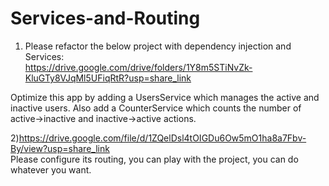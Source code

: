 # Services-and-Routing

1) Please refactor the below project with dependency injection and Services: </br>
https://drive.google.com/drive/folders/1Y8m5STiNvZk-KluGTy8VJqMl5UFiqRtR?usp=share_link   </br>

Optimize this app by adding a UsersService which manages the active and inactive users.
Also add a CounterService which counts the number of active->inactive and inactive->active actions.</br>

2)https://drive.google.com/file/d/1ZQelDsl4tOIGDu6Ow5mO1ha8a7Fbv-By/view?usp=share_link   </br>
Please configure its routing, you can play with the project, you can do whatever you want.
